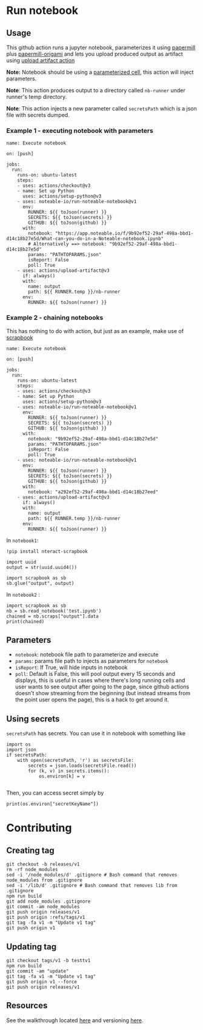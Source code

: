 # Run notebook
## Usage

This github action runs a jupyter notebook, parameterizes it using [papermill](https://github.com/yaananth/papermill) plus [papermill-origami](https://github.com/noteable-io/papermill-origami) and lets you upload produced output as artifact using [upload artifact action](https://github.com/marketplace/actions/upload-artifact)

**Note:** Notebook should be using a [parameterized cell](https://github.com/nteract/papermill#parameterizing-a-notebook), this action will inject parameters.

**Note**: This action produces output to a directory called `nb-runner` under runner's temp directory.

**Note**: This action injects a new parameter called `secretsPath` which is a json file with secrets dumped.

### Example 1 - executing notebook with parameters
```
name: Execute notebook

on: [push]

jobs:
  run:
    runs-on: ubuntu-latest
    steps:
    - uses: actions/checkout@v3
    - name: Set up Python
      uses: actions/setup-python@v3
    - uses: noteable-io/run-noteable-notebook@v1
      env:
        RUNNER: ${{ toJson(runner) }}
        SECRETS: ${{ toJson(secrets) }}
        GITHUB: ${{ toJson(github) }}
      with:
        notebook: "https://app.noteable.io/f/9b92ef52-29af-498a-bbd1-d14c18b27e5d/What-can-you-do-in-a-Noteable-notebook.ipynb"
        # Alternatively ==> notebook: "9b92ef52-29af-498a-bbd1-d14c18b27e5d"
        params: "PATHTOPARAMS.json"
        isReport: False
        poll: True
    - uses: actions/upload-artifact@v3
      if: always()
      with:
        name: output
        path: ${{ RUNNER.temp }}/nb-runner
      env:
        RUNNER: ${{ toJson(runner) }}

```
### Example 2 - chaining notebooks

This has nothing to do with action, but just as an example, make use of [scrapbook](https://github.com/nteract/scrapbook)

```
name: Execute notebook

on: [push]

jobs:
  run:
    runs-on: ubuntu-latest
    steps:
    - uses: actions/checkout@v3
    - name: Set up Python
      uses: actions/setup-python@v3
    - uses: noteable-io/run-noteable-notebook@v1
      env:
        RUNNER: ${{ toJson(runner) }}
        SECRETS: ${{ toJson(secrets) }}
        GITHUB: ${{ toJson(github) }}
      with:
        notebook: "9b92ef52-29af-498a-bbd1-d14c18b27e5d"
        params: "PATHTOPARAMS.json"
        isReport: False
        poll: True
    - uses: noteable-io/run-noteable-notebook@v1
      env:
        RUNNER: ${{ toJson(runner) }}
        SECRETS: ${{ toJson(secrets) }}
        GITHUB: ${{ toJson(github) }}
      with:
        notebook: "a292ef52-29af-498a-bbd1-d14c18b27eed"
    - uses: actions/upload-artifact@v3
      if: always()
      with:
        name: output
        path: ${{ RUNNER.temp }}/nb-runner
      env:
        RUNNER: ${{ toJson(runner) }}
```

In `notebook1`:

```
!pip install nteract-scrapbook

import uuid
output = str(uuid.uuid4())

import scrapbook as sb
sb.glue("output", output)
```

In `notebook2` :

```
import scrapbook as sb
nb = sb.read_notebook('test.ipynb')
chained = nb.scraps["output"].data
print(chained)
```

## Parameters
- `notebook`: notebook file path to parameterize and execute
- `params`: params file path to injects as parameters for `notebook`
- `isReport`: If True, will hide inputs in notebook
- `poll`: Default is False, this will pool output every 15 seconds and displays, this is useful in cases where there's long running cells and user wants to see output after going to the page, since github actions doesn't show streaming from the beginning (but instead streams from the point user opens the page), this is a hack to get around it.

## Using secrets
`secretsPath` has secrets.
You can use it in notebook with something like
```
import os
import json
if secretsPath:
    with open(secretsPath, 'r') as secretsFile:
        secrets = json.loads(secretsFile.read())
        for (k, v) in secrets.items():
            os.environ[k] = v
   
```

Then, you can access secret simply by
```
print(os.environ["secretKeyName"])

```

# Contributing
## Creating tag
```
git checkout -b releases/v1
rm -rf node_modules
sed -i '/node_modules/d' .gitignore # Bash command that removes node_modules from .gitignore
sed -i '/lib/d' .gitignore # Bash command that removes lib from .gitignore
npm run build
git add node_modules .gitignore
git commit -am node_modules
git push origin releases/v1
git push origin :refs/tags/v1
git tag -fa v1 -m "Update v1 tag"
git push origin v1
```
## Updating tag
```
git checkout tags/v1 -b testtv1
npm run build
git commit -am "update"
git tag -fa v1 -m "Update v1 tag"
git push origin v1 --force
git push origin releases/v1
```

## Resources

See the walkthrough located [here](https://github.com/actions/toolkit/blob/master/docs/javascript-action.md) and versioning [here](https://github.com/actions/toolkit/blob/master/docs/action-versioning.md).

